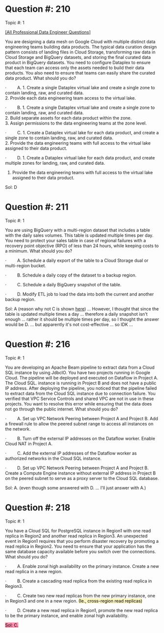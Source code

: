 

# Question #: 210  
Topic #: 1

[[All Professional Data Engineer Questions]](https://www.examtopics.com/exams/google/professional-data-engineer/)

You are designing a data mesh on Google Cloud with multiple distinct data engineering teams building data products. The typical data curation design pattern consists of landing files in Cloud Storage, transforming raw data in Cloud Storage and BigQuery datasets, and storing the final curated data product in BigQuery datasets. You need to configure Dataplex to ensure that each team can access only the assets needed to build their data products. You also need to ensure that teams can easily share the curated data product. What should you do?

·         A. 1. Create a single Dataplex virtual lake and create a single zone to contain landing, raw, and curated data.  
2. Provide each data engineering team access to the virtual lake.

·         B. 1. Create a single Dataplex virtual lake and create a single zone to contain landing, raw, and curated data.  
2. Build separate assets for each data product within the zone.  
3. Assign permissions to the data engineering teams at the zone level.

·         C. 1. Create a Dataplex virtual lake for each data product, and create a single zone to contain landing, raw, and curated data.  
2. Provide the data engineering teams with full access to the virtual lake assigned to their data product.

·         D. 1. Create a Dataplex virtual lake for each data product, and create multiple zones for landing, raw, and curated data.  
1. Provide the data engineering teams with full access to the virtual lake assigned to their data product.

Sol: D

# Question #: 211 
Topic #: 1

You are using BigQuery with a multi-region dataset that includes a table with the daily sales volumes. This table is updated multiple times per day. You need to protect your sales table in case of regional failures with a recovery point objective (RPO) of less than 24 hours, while keeping costs to a minimum. What should you do?

·         A. Schedule a daily export of the table to a Cloud Storage dual or multi-region bucket.

·         B. Schedule a daily copy of the dataset to a backup region.

·         C. Schedule a daily BigQuery snapshot of the table.

·         D. Modify ETL job to load the data into both the current and another backup region.

Sol: A (reason why not C is shown [here](https://www.examtopics.com/discussions/google/view/129858-exam-professional-data-engineer-topic-1-question-211/#:~:text=Selected%20Answer%3A%20A-,Why%20not%20C,-%3A%0A%0AA%20table%20snapshot)) ... However, I thought that since the table is updated multiple times a day ... therefore a daily snapshot isn't enough ... rather it should be multiple times per day, so I thought the answer would be D. ... but apparently it's not cost-effective ... so IDK ...

# Question #: 216  
Topic #: 1

You are developing an Apache Beam pipeline to extract data from a Cloud SQL instance by using JdbcIO. You have two projects running in Google Cloud. The pipeline will be deployed and executed on Dataflow in Project A. The Cloud SQL. instance is running in Project B and does not have a public IP address. After deploying the pipeline, you noticed that the pipeline failed to extract data from the Cloud SQL instance due to connection failure. You verified that VPC Service Controls and shared VPC are not in use in these projects. You want to resolve this error while ensuring that the data does not go through the public internet. What should you do?

·         A. Set up VPC Network Peering between Project A and Project B. Add a firewall rule to allow the peered subnet range to access all instances on the network.

·         B. Turn off the external IP addresses on the Dataflow worker. Enable Cloud NAT in Project A.

·         C. Add the external IP addresses of the Dataflow worker as authorized networks in the Cloud SQL instance.

·         D. Set up VPC Network Peering between Project A and Project B. Create a Compute Engine instance without external IP address in Project B on the peered subnet to serve as a proxy server to the Cloud SQL database.

Sol: A. (even though some answered with D. ... I'll just answer with A.)

# Question #: 218  
Topic #: 1

You have a Cloud SQL for PostgreSQL instance in Region1 with one read replica in Region2 and another read replica in Region3. An unexpected event in Region1                                            requires that you perform disaster recovery by promoting a read replica in Region2. You need to ensure that your application has the same database capacity available before you switch over the connections. What should you do?

·         A. Enable zonal high availability on the primary instance. Create a new read replica in a new region.

·         B. Create a cascading read replica from the existing read replica in Region3.

·         C. Create two new read replicas from the new primary instance, one in Region3 and one in a new region. <mark style="background: #FFF3A3A6;">(Ie., cross-region read replicas)</mark>

·         D. Create a new read replica in Region1, promote the new read replica to be the primary instance, and enable zonal high availability.

<mark style="background: #FF5582A6;">Sol: C.</mark>


